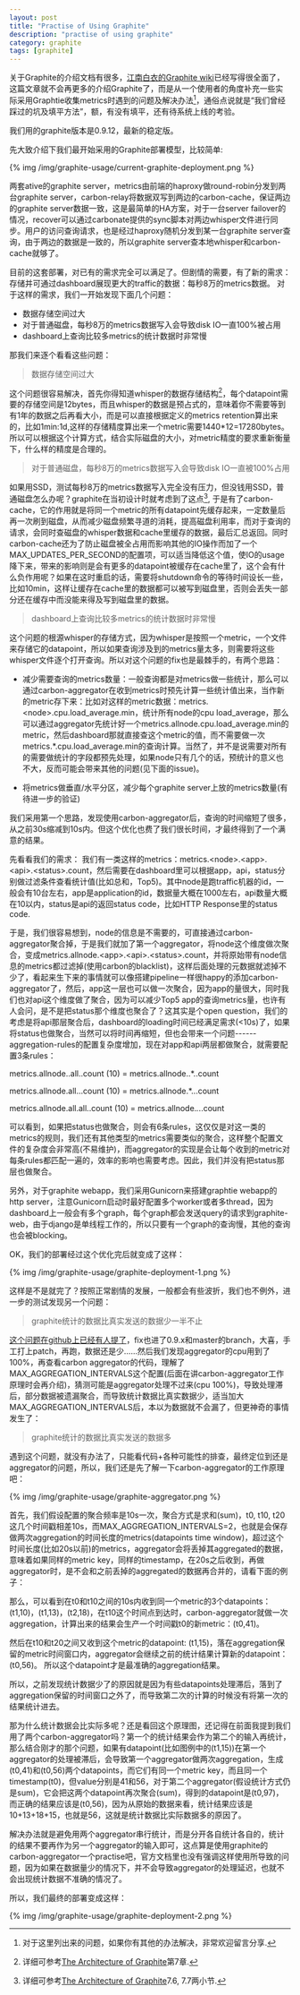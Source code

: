 ```yaml
---
layout: post
title: "Practise of Using Graphite"
description: "practise of using graphite"
category: graphite
tags: [graphite]
---
```


关于Graphite的介绍文档有很多，[江南白衣的Graphite wiki](https://github.com/springside/springside4/wiki/Graphite)已经写得很全面了，这篇文章就不会再更多的介绍Graphite了，而是从一个使用者的角度补充一些实际采用Graphtie收集metrics时遇到的问题及解决办法[^1]，通俗点说就是“我们曾经踩过的坑及填平方法”，额，有没有填平，还有待系统上线的考验。

我们用的graphite版本是0.9.12，最新的稳定版。

先大致介绍下我们最开始采用的Graphite部署模型，比较简单:

{% img /img/graphite-usage/current-graphite-deployment.png %}

两套ative的graphite server，metrics由前端的haproxy做round-robin分发到两台graphite server，carbon-relay将数据双写到两边的carbon-cache，保证两边的graphite server数据一致，这是最简单的HA方案，对于一台server failover的情况，recover可以通过carbonate提供的sync脚本对两边whisper文件进行同步。用户的访问查询请求，也是经过haproxy随机分发到某一台graphite server查询，由于两边的数据是一致的，所以graphite server查本地whisper和carbon-cache就够了。

目前的这套部署，对已有的需求完全可以满足了。但剧情的需要，有了新的需求：存储并可通过dashboard展现更大的traffic的数据：每秒8万的metrics数据。
对于这样的需求，我们一开始发现下面几个问题：

+ 数据存储空间过大
+ 对于普通磁盘，每秒8万的metrics数据写入会导致disk IO一直100%被占用
+ dashboard上查询比较多metrics的统计数据时非常慢

那我们来逐个看看这些问题：

>数据存储空间过大

这个问题很容易解决，首先你得知道whisper的数据存储结构[^2]，每个datapoint需要的存储空间是12bytes，而且whisper的数据是预占式的，意味着你不需要等到有1年的数据之后再看大小，而是可以直接根据定义的metrics retention算出来的，比如1min:1d,这样的存储精度算出来一个metric需要1440*12=17280bytes。所以可以根据这个计算方式，结合实际磁盘的大小，对metric精度的要求重新衡量下，什么样的精度是合理的。

>对于普通磁盘，每秒8万的metrics数据写入会导致disk IO一直被100%占用

如果用SSD，测试每秒8万的metrics数据写入完全没有压力，但没钱用SSD，普通磁盘怎么办呢？graphite在当初设计时就考虑到了这点[^3], 于是有了carbon-cache，它的作用就是将同一个metric的所有datapoint先缓存起来，一定数量后再一次刷到磁盘，从而减少磁盘频繁寻道的消耗，提高磁盘利用率，而对于查询的请求，会同时查磁盘的whisper数据和cache里缓存的数据，最后汇总返回。同时carbon-cache还为了防止磁盘被全占用而影响其他的IO操作而加了一个MAX_UPDATES_PER_SECOND的配置项，可以适当降低这个值，使IO的usage降下来，带来的影响则是会有更多的datapoint被缓存在cache里了，这个会有什么负作用呢？如果在这时重启的话，需要将shutdown命令的等待时间设长一些，比如10min，这样让缓存在cache里的数据都可以被写到磁盘里，否则会丢失一部分还在缓存中而没能来得及写到磁盘里的数据。

>dashboard上查询比较多metrics的统计数据时非常慢

这个问题的根源whisper的存储方式，因为whisper是按照一个metric，一个文件来存储它的datapoint，所以如果查询涉及到的metrics量太多，则需要将这些whisper文件逐个打开查询。所以对这个问题的fix也是最棘手的，有两个思路：

+ 减少需要查询的metrics数量：一般查询都是对metrics做一些统计，那么可以通过carbon-aggregator在收到metrics时预先计算一些统计值出来，当作新的metric存下来：比如对这样的metric数据：metrics.\<node\>.cpu.load_average.min，统计所有node的cpu load_average，那么可以通过aggregator先统计好一个metrics.allnode.cpu.load_average.min的metric，然后dashboard那就直接查这个metric的值，而不需要做一次metrics.*.cpu.load_average.min的查询计算。当然了，并不是说需要对所有的需要做统计的字段都预先处理，如果node只有几个的话，预统计的意义也不大，反而可能会带来其他的问题(见下面的issue)。

+ 将metrics做垂直/水平分区，减少每个graphite server上放的metrics数量(有待进一步的验证)

我们采用第一个思路，发现使用carbon-aggregator后，查询的时间缩短了很多，从之前30s缩减到10s内。但这个优化也费了我们很长时间，才最终得到了一个满意的结果。

先看看我们的需求：
我们有一类这样的metrics：metrics.\<node\>.\<app\>.\<api\>.\<status\>.count，然后需要在dashboard里可以根据app，api，status分别做过滤条件查看统计值(比如总和，Top5)。其中node是跑traffic机器的id，一般会有10台左右，app是application的id，数据量大概在1000左右，api数量大概在10以内，status是api的返回status code，比如HTTP Response里的status code.

于是，我们很容易想到，node的信息是不需要的，可直接通过carbon-aggregator聚合掉，于是我们就加了第一个aggregator，将node这个维度做次聚合，变成metrics.allnode.\<app\>.\<api\>.\<status\>.count，并将原始带有node信息的metrics都过滤掉(使用carbon的blacklist)，这样后面处理的元数据就滤掉不少了，看起来生下来的事情就可以像搭建pipeline一样很happy的添加carbon-aggregator了，然后，app这一层也可以做一次聚合，因为app的量很大，同时我们也对api这个维度做了聚合，因为可以减少Top5 app的查询metrics量，也许有人会问，是不是把status那个维度也聚合了？这其实是个open question，我们的考虑是将api那层聚合后，dashboard的loading时间已经满足需求(<10s)了，如果将status也做聚合，当然可以将时间再缩短，但也会带来一个问题------aggregation-rules的配置复杂度增加，现在对app和api两层都做聚合，就需要配置3条rules：


metrics.allnode.<app>.all.<status>.count (10) = metrics.allnode.<app>.*.<status>.count

metrics.allnode.all.<api>.<status>.count (10) = metrics.allnode.*.<api>.<status>.count

metrics.allnode.all.all.<status>.count (10) = metrics.allnode.*.*.<status>.count

可以看到，如果把status也做聚合，则会有6条rules，这仅仅是对这一类的metrics的规则，我们还有其他类型的metrics需要类似的聚合，这样整个配置文件的复杂度会非常高(不易维护)，而aggregator的实现是会让每个收到的metric对每条rules都匹配一遍的，效率的影响也需要考虑。因此，我们并没有把status那层也做聚合。

另外，对于graphite webapp，我们采用Gunicorn来搭建graphtie webapp的http server，注意Gunicorn启动时最好配置多个worker或者多thread，因为dashboard上一般会有多个graph，每个graph都会发送query的请求到graphite-web，由于django是单线程工作的，所以只要有一个graph的查询慢，其他的查询也会被blocking。

OK，我们的部署经过这个优化完后就变成了这样：

{% img /img/graphite-usage/graphite-deployment-1.png %}

这样是不是就完了？按照正常剧情的发展，一般都会有些波折，我们也不例外，进一步的测试发现另一个问题：

>graphite统计的数据比真实发送的数据少一半不止

[这个问题在github上已经有人提了](https://github.com/graphite-project/carbon/issues/109)，fix也进了0.9.x和master的branch，大喜，手工打上patch，再跑，数据还是少……然后我们发现aggregator的cpu用到了100%，再查看carbon aggregator的代码，理解了MAX_AGGREGATION_INTERVALS这个配置(后面在讲carbon-aggregator工作原理时会再介绍)，猜测可能是aggregator处理不过来(cpu 100%)，导致处理滞后，部分数据被遗漏聚合，而导致统计数据比真实数据少，适当加大MAX_AGGREGATION_INTERVALS后，本以为数据就不会漏了，但更神奇的事情发生了：

>graphite统计的数据比真实发送的数据多

遇到这个问题，就没有办法了，只能看代码+各种可能性的排查，最终定位到还是aggregator的问题，所以，我们还是先了解一下carbon-aggregator的工作原理吧：

{% img /img/graphite-usage/graphite-aggregator.png %}

首先，我们假设配置的聚合频率是10s一次，聚合方式是求和(sum)，t0, t10, t20这几个时间戳相差10s，而MAX_AGGREGATION_INTERVALS=2，也就是会保存做两次aggregation的时间长度的metrics(datapoints time window)，超过这个时间长度(比如20s以前)的metrics，aggregator会将丢掉其aggregated的数据，意味着如果同样的metric key，同样的timestamp，在20s之后收到，再做aggregator时，是不会和之前丢掉的aggregated的数据再合并的，请看下面的例子：

那么，可以看到在t0和t10之间的10s内收到同一个metric的3个datapoints：(t1,10)，(t1,13)，(t2,18)，在t10这个时间点到达时，carbon-aggregator就做一次aggregation，计算出来的结果会生产一个时间戳t0的新metric：(t0,41)。

然后在t10和t20之间又收到这个metric的datapoint: (t1,15)，落在aggregation保留的metric时间窗口内，aggregator会继续之前的统计结果计算新的datapoint：(t0,56)。
所以这个datapoint才是最准确的aggregation结果。

所以，之前发现统计数据少了的原因就是因为有些datapoints处理滞后，落到了aggregation保留的时间窗口之外了，而导致第二次的计算的时候没有将第一次的结果统计进去。

那为什么统计数据会比实际多呢？还是看回这个原理图，还记得在前面我提到我们用了两个carbon-aggregator吗？第一个的统计结果会作为第二个的输入再统计，那么结合刚才的那个问题，如果有datapoint(比如图例中的(t1,15))在第一个aggregator的处理被滞后，会导致第一个aggregator做两次aggregation，生成(t0,41)和(t0,56)两个datapoints，而它们有同一个metric key，而且同一个timestamp(t0)，但value分别是41和56，对于第二个aggregator(假设统计方式仍是sum)，它会把这两个datapoint再次聚合(sum)，得到的datapoint是(t0,97)，而正确的结果应该是(t0,56)，因为从原始的数据来看，统计结果应该是10+13+18+15，也就是56，这就是统计数据比实际数据多的原因了。

解决办法就是避免用两个aggregator串行统计，而是分开各自统计各自的，统计的结果不要再作为另一个aggregator的输入即可，这点算是使用graphite的carbon-aggregator一个practise吧，官方文档里也没有强调这样使用所导致的问题，因为如果在数据量少的情况下，并不会导致aggregator的处理延迟，也就不会出现统计数据不准确的情况了。

所以，我们最终的部署变成这样：

{% img /img/graphite-usage/graphite-deployment-2.png %}

[^1]: 对于这里列出来的问题，如果你有其他的办法解决，非常欢迎留言分享.
[^2]: 详细可参考[The Architecture of Graphite](http://aosabook.org/en/graphite.html)第7章.
[^3]: 详细可参考[The Architecture of Graphite](http://aosabook.org/en/graphite.html)7.6, 7.7两小节.